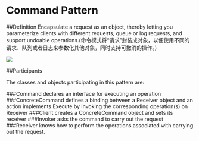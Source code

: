 # Command Pattern
##Definition
Encapsulate a request as an object, thereby letting you parameterize clients with different requests, queue or log requests, and support undoable operations.(命令模式将“请求”封装成对象，以便使用不同的请求、队列或者日志来参数化其他对象，同时支持可撤消的操作。)

![](https://github.com/QianMo/Unity-Design-Pattern/blob/master/UML_Picture/command.gif) 

##Participants

The classes and objects participating in this pattern are:

###Command
declares an interface for executing an operation
###ConcreteCommand
defines a binding between a Receiver object and an action
implements Execute by invoking the corresponding operation(s) on Receiver
###Client 
creates a ConcreteCommand object and sets its receiver
###Invoker
asks the command to carry out the request
###Receiver
knows how to perform the operations associated with carrying out the request.



